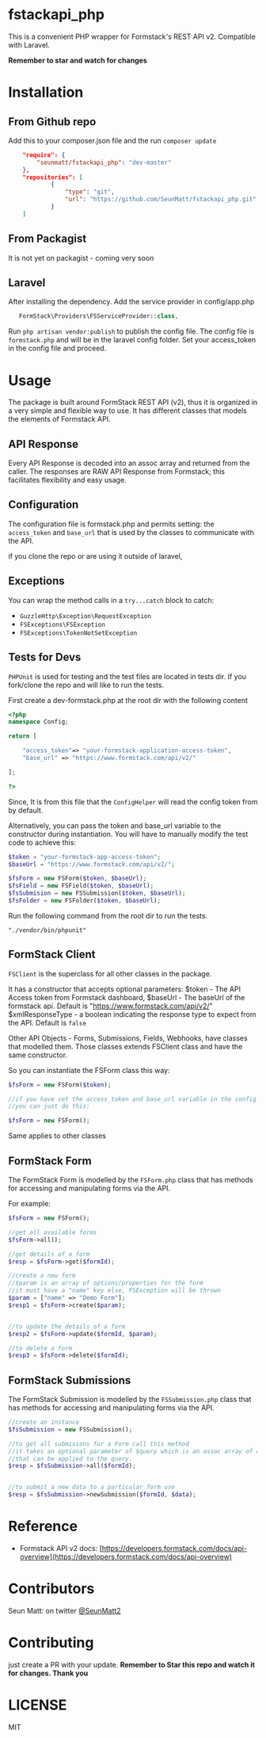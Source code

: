 fstackapi_php
=============
This is a convenient PHP wrapper for Formstack's REST API v2. 
Compatible with Laravel.

**Remember to star and watch for changes**

Installation
============

From Github repo
----------------
Add this to your composer.json file and the run `composer update`

```json
    "require": {
        "seunmatt/fstackapi_php": "dev-master"
    },
    "repositories": [
            {
                "type": "git",
                "url": "https://github.com/SeunMatt/fstackapi_php.git"
            }
    ]
```

From Packagist
--------------
It is not yet on packagist - coming very soon

Laravel
-------
After installing the dependency. 
Add the service provider in config/app.php

 ```php
    FormStack\Providers\FSServiceProvider::class,
```

Run `php artisan vendor:publish` to publish the config file.
The config file is `formstack.php` and will be in the laravel config folder.
Set your access_token in the config file and proceed.

Usage
=====

The package is built around FormStack REST API (v2), 
thus it is organized in a very simple and flexible way to use.
It has different classes that models the elements of Formstack API.


API Response
------------

Every API Response is decoded into an assoc array and returned from
the caller. The responses are RAW API Response from Formstack; this facilitates flexibility and easy usage.

Configuration
-------------
The configuration file is formstack.php and permits setting:
the `access_token` and `base_url` that is used by the classes to communicate with the API.

if you clone the repo or are using it outside of laravel, 


Exceptions
-----------
You can wrap the method calls in a `try...catch` block to catch:
- `GuzzleHttp\Exception\RequestException`
- `FSExceptions\FSException`
- `FSExceptions\TokenNotSetException`

Tests for Devs
--------------
`PHPUnit` is used for testing and the test files are located in tests dir.
If you fork/clone the repo and will like to run the tests. 
 
First create a dev-formstack.php at the root dir with the following content
 
 ```php
<?php
 namespace Config;
 
 return [
 
     "access_token"=> "your-formstack-application-access-token",
     "base_url" => "https://www.formstack.com/api/v2/"

 ];
 
 ?>
 ```
 
Since, It is from this file that the `ConfigHelper` will read the config token from by default.

Alternatively, you can pass the token and base_url variable to the constructor during instantiation.
You will have to manually modify the test code to achieve this:

```php
$token = "your-formstack-app-access-token";
$baseUrl = "https://www.formstack.com/api/v2/";

$fsForm = new FSForm($token, $baseUrl);
$fsField = new FSField($token, $baseUrl);
$fsSubmision = new FSSubmission($token, $baseUrl);
$fsFolder = new FSFolder($token, $baseUrl);
```

Run the following command from the root dir to run the tests.

```
"./vendor/bin/phpunit"
```


FormStack Client
----------------
`FSClient` is the superclass for all other classes in the package.

It has a constructor that accepts optional parameters: 
$token - The API Access token from Formstack dashboard,
$baseUrl - The baseUrl of the formstack api. Default is "https://www.formstack.com/api/v2/"
$xmlResponseType - a boolean indicating the response type to expect from the API. Default is `false`

Other API Objects - Forms, Submissions, Fields, Webhooks, have classes that modelled them. Those classes
 extends FSClient class and have the same constructor.
 
So you can instantiate the FSForm class this way:

```php
$fsForm = new FSForm($token);

//if you have set the access_token and base_url variable in the config file
//you can just do this:

$fsForm = new FSForm();

``` 

Same applies to other classes


FormStack Form
--------------
 
 The FormStack Form is modelled by the `FSForm.php` class that has methods for 
 accessing and manipulating forms via the API.
 
 For example:
 ```php
$fsForm = new FSForm();

//get all available forms
$fsForm->all();

//get details of a form
$resp = $fsForm->get($formId);

//create a new form
//$param is an array of options/properties for the form
//it must have a "name" key else, FSException will be thrown
$param = ["name" => "Demo Form"];
$resp1 = $fsForm->create($param);


//to update the details of a form
$resp2 = $fsForm->update($formId, $param);

//to delete a form
$resp3 = $fsForm->delete($formId);

```


FormStack Submissions
---------------------
The FormStack Submission is modelled by the `FSSubmission.php` class that has methods for 
 accessing and manipulating forms via the API.
 
 ```php
//create an instance
$fsSubmission = new FSSubmission();

//to get all submisions for a Form call this method
//it takes an optional parameter of $query which is an assoc array of constraints 
//that can be applied to the query.
$resp = $fsSubmission->all($formId);


//to submit a new data to a particular form use
$resp = $fsSubmission->newSubmission($formId, $data);

```


Reference
=========
- Formstack API v2 docs: [https://developers.formstack.com/docs/api-overview](https://developers.formstack.com/docs/api-overview)
 
 
Contributors
============
Seun Matt: on twitter [@SeunMatt2](https://twitter.com/SeunMatt2/)

Contributing
============
just create a PR with your update.
**Remember to Star this repo and watch it for changes. Thank you**
 
LICENSE
=======
MIT